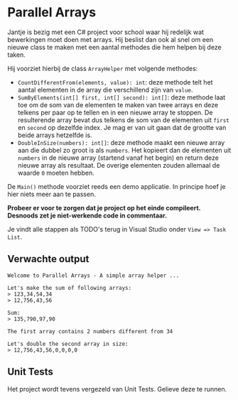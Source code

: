 # Parallel Arrays

Jantje is bezig met een C# project voor school waar hij redelijk wat bewerkingen moet doen met arrays. Hij beslist dan ook al snel om een nieuwe class te maken met een aantal methodes die hem helpen bij deze taken.

Hij voorziet hierbij de class `ArrayHelper` met volgende methodes:

* `CountDifferentFrom(elements, value): int`: deze methode telt het aantal elementen in de array die verschillend zijn van `value`.
* `SumByElements(int[] first, int[] second): int[]`: deze methode laat toe om de som van de elementen te maken van twee arrays en deze telkens per paar op te tellen en in een nieuwe array te stoppen. De resulterende array bevat dus telkens de som van de elementen uit `first` en `second` op dezelfde index. Je mag er van uit gaan dat de grootte van beide arrays hetzelfde is.
* `DoubleInSize(numbers): int[]`: deze methode maakt een nieuwe array aan die dubbel zo groot is als `numbers`. Het kopieert dan de elementen uit `numbers` in de nieuwe array (startend vanaf het begin) en return deze nieuwe array als resultaat. De overige elementen zouden allemaal de waarde `0` moeten hebben.

De `Main()` methode voorziet reeds een demo applicatie. In principe hoef je hier niets meer aan te passen.

**Probeer er voor te zorgen dat je project op het einde compileert. Desnoods zet je niet-werkende code in commentaar.**

Je vindt alle stappen als TODO's terug in Visual Studio onder `View => Task List`.

## Verwachte output

```text
Welcome to Parallel Arrays - A simple array helper ...

Let's make the sum of following arrays:
> 123,34,54,34
> 12,756,43,56

Sum:
> 135,790,97,90

The first array contains 2 numbers different from 34

Let's double the second array in size:
> 12,756,43,56,0,0,0,0
```

## Unit Tests

Het project wordt tevens vergezeld van Unit Tests. Gelieve deze te runnen.
